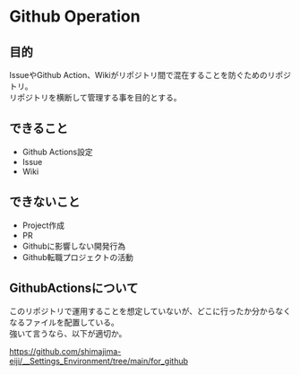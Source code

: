 # Github Operation
## 目的
IssueやGithub Action、Wikiがリポジトリ間で混在することを防ぐためのリポジトリ。  
リポジトリを横断して管理する事を目的とする。

## できること
- Github Actions設定
- Issue
- Wiki

## できないこと
- Project作成
- PR
- Githubに影響しない開発行為
- Github転職プロジェクトの活動

## GithubActionsについて
このリポジトリで運用することを想定していないが、どこに行ったか分からなくなるファイルを配置している。  
強いて言うなら、以下が適切か。

https://github.com/shimajima-eiji/__Settings_Environment/tree/main/for_github
